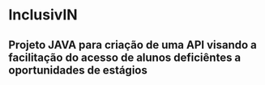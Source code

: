 ﻿# **InclusivIN**
 
 ## Projeto JAVA para criação de uma API visando a facilitação do acesso de alunos deficiêntes a oportunidades de estágios
